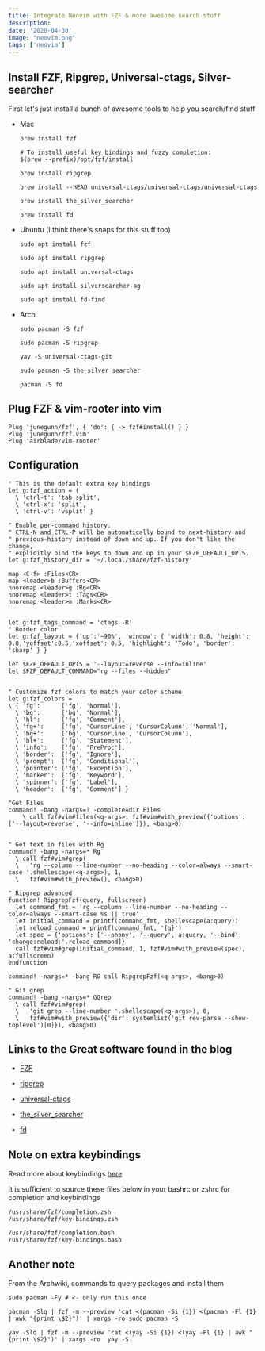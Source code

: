 ```yaml
---
title: Integrate Neovim with FZF & more awesome search stuff
description: 
date: '2020-04-30'
image: "neovim.png"
tags: ['neovim']
---
```


## Install FZF, Ripgrep, Universal-ctags, Silver-searcher

First let's just install a bunch of awesome tools to help you search/find stuff

- Mac

    ```
    brew install fzf

    # To install useful key bindings and fuzzy completion:
    $(brew --prefix)/opt/fzf/install

    brew install ripgrep

    brew install --HEAD universal-ctags/universal-ctags/universal-ctags

    brew install the_silver_searcher

    brew install fd
    ```

- Ubuntu (I think there's snaps for this stuff too)

    ```
    sudo apt install fzf

    sudo apt install ripgrep

    sudo apt install universal-ctags

    sudo apt install silversearcher-ag

    sudo apt install fd-find
    ```

- Arch 

    ```
    sudo pacman -S fzf

    sudo pacman -S ripgrep

    yay -S universal-ctags-git

    sudo pacman -S the_silver_searcher

    pacman -S fd
    ```


## Plug FZF & vim-rooter into vim

```
Plug 'junegunn/fzf', { 'do': { -> fzf#install() } }
Plug 'junegunn/fzf.vim'
Plug 'airblade/vim-rooter'
```

## Configuration

```
" This is the default extra key bindings
let g:fzf_action = {
  \ 'ctrl-t': 'tab split',
  \ 'ctrl-x': 'split',
  \ 'ctrl-v': 'vsplit' }

" Enable per-command history.
" CTRL-N and CTRL-P will be automatically bound to next-history and
" previous-history instead of down and up. If you don't like the change,
" explicitly bind the keys to down and up in your $FZF_DEFAULT_OPTS.
let g:fzf_history_dir = '~/.local/share/fzf-history'

map <C-f> :Files<CR>
map <leader>b :Buffers<CR>
nnoremap <leader>g :Rg<CR>
nnoremap <leader>t :Tags<CR>
nnoremap <leader>m :Marks<CR>


let g:fzf_tags_command = 'ctags -R'
" Border color
let g:fzf_layout = {'up':'~90%', 'window': { 'width': 0.8, 'height': 0.8,'yoffset':0.5,'xoffset': 0.5, 'highlight': 'Todo', 'border': 'sharp' } }

let $FZF_DEFAULT_OPTS = '--layout=reverse --info=inline'
let $FZF_DEFAULT_COMMAND="rg --files --hidden"


" Customize fzf colors to match your color scheme
let g:fzf_colors =
\ { 'fg':      ['fg', 'Normal'],
  \ 'bg':      ['bg', 'Normal'],
  \ 'hl':      ['fg', 'Comment'],
  \ 'fg+':     ['fg', 'CursorLine', 'CursorColumn', 'Normal'],
  \ 'bg+':     ['bg', 'CursorLine', 'CursorColumn'],
  \ 'hl+':     ['fg', 'Statement'],
  \ 'info':    ['fg', 'PreProc'],
  \ 'border':  ['fg', 'Ignore'],
  \ 'prompt':  ['fg', 'Conditional'],
  \ 'pointer': ['fg', 'Exception'],
  \ 'marker':  ['fg', 'Keyword'],
  \ 'spinner': ['fg', 'Label'],
  \ 'header':  ['fg', 'Comment'] }

"Get Files
command! -bang -nargs=? -complete=dir Files
    \ call fzf#vim#files(<q-args>, fzf#vim#with_preview({'options': ['--layout=reverse', '--info=inline']}), <bang>0)


" Get text in files with Rg
command! -bang -nargs=* Rg
  \ call fzf#vim#grep(
  \   'rg --column --line-number --no-heading --color=always --smart-case '.shellescape(<q-args>), 1,
  \   fzf#vim#with_preview(), <bang>0)

" Ripgrep advanced
function! RipgrepFzf(query, fullscreen)
  let command_fmt = 'rg --column --line-number --no-heading --color=always --smart-case %s || true'
  let initial_command = printf(command_fmt, shellescape(a:query))
  let reload_command = printf(command_fmt, '{q}')
  let spec = {'options': ['--phony', '--query', a:query, '--bind', 'change:reload:'.reload_command]}
  call fzf#vim#grep(initial_command, 1, fzf#vim#with_preview(spec), a:fullscreen)
endfunction

command! -nargs=* -bang RG call RipgrepFzf(<q-args>, <bang>0)

" Git grep
command! -bang -nargs=* GGrep
  \ call fzf#vim#grep(
  \   'git grep --line-number '.shellescape(<q-args>), 0,
  \   fzf#vim#with_preview({'dir': systemlist('git rev-parse --show-toplevel')[0]}), <bang>0)
```

## Links to the Great software found in the blog

- [FZF](https://github.com/junegunn/fzf.vim)

- [ripgrep](https://github.com/BurntSushi/ripgrep)

- [universal-ctags](https://github.com/universal-ctags/ctags)

- [the_silver_searcher](https://github.com/ggreer/the_silver_searcher)

- [fd](https://github.com/sharkdp/fd)

## Note on extra keybindings

Read more about keybindings [here](https://wiki.archlinux.org/index.php/Fzf)

It is sufficient to source these files below in your bashrc or zshrc for completion and keybindings

```
/usr/share/fzf/completion.zsh
/usr/share/fzf/key-bindings.zsh

/usr/share/fzf/completion.bash
/usr/share/fzf/key-bindings.bash
```

## Another note

From the Archwiki, commands to query packages and install them

```
sudo pacman -Fy # <- only run this once

pacman -Slq | fzf -m --preview 'cat <(pacman -Si {1}) <(pacman -Fl {1} | awk "{print \$2}")' | xargs -ro sudo pacman -S

yay -Slq | fzf -m --preview 'cat <(yay -Si {1}) <(yay -Fl {1} | awk "{print \$2}")' | xargs -ro  yay -S
```

